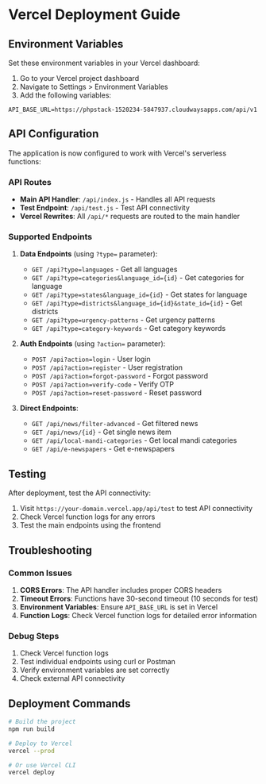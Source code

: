 # Vercel Deployment Guide

## Environment Variables

Set these environment variables in your Vercel dashboard:

1. Go to your Vercel project dashboard
2. Navigate to Settings > Environment Variables
3. Add the following variables:

```
API_BASE_URL=https://phpstack-1520234-5847937.cloudwaysapps.com/api/v1
```

## API Configuration

The application is now configured to work with Vercel's serverless functions:

### API Routes

- **Main API Handler**: `/api/index.js` - Handles all API requests
- **Test Endpoint**: `/api/test.js` - Test API connectivity
- **Vercel Rewrites**: All `/api/*` requests are routed to the main handler

### Supported Endpoints

1. **Data Endpoints** (using `?type=` parameter):
   - `GET /api?type=languages` - Get all languages
   - `GET /api?type=categories&language_id={id}` - Get categories for language
   - `GET /api?type=states&language_id={id}` - Get states for language
   - `GET /api?type=districts&language_id={id}&state_id={id}` - Get districts
   - `GET /api?type=urgency-patterns` - Get urgency patterns
   - `GET /api?type=category-keywords` - Get category keywords

2. **Auth Endpoints** (using `?action=` parameter):
   - `POST /api?action=login` - User login
   - `POST /api?action=register` - User registration
   - `POST /api?action=forgot-password` - Forgot password
   - `POST /api?action=verify-code` - Verify OTP
   - `POST /api?action=reset-password` - Reset password

3. **Direct Endpoints**:
   - `GET /api/news/filter-advanced` - Get filtered news
   - `GET /api/news/{id}` - Get single news item
   - `GET /api/local-mandi-categories` - Get local mandi categories
   - `GET /api/e-newspapers` - Get e-newspapers

## Testing

After deployment, test the API connectivity:

1. Visit `https://your-domain.vercel.app/api/test` to test API connectivity
2. Check Vercel function logs for any errors
3. Test the main endpoints using the frontend

## Troubleshooting

### Common Issues

1. **CORS Errors**: The API handler includes proper CORS headers
2. **Timeout Errors**: Functions have 30-second timeout (10 seconds for test)
3. **Environment Variables**: Ensure `API_BASE_URL` is set in Vercel
4. **Function Logs**: Check Vercel function logs for detailed error information

### Debug Steps

1. Check Vercel function logs
2. Test individual endpoints using curl or Postman
3. Verify environment variables are set correctly
4. Check external API connectivity

## Deployment Commands

```bash
# Build the project
npm run build

# Deploy to Vercel
vercel --prod

# Or use Vercel CLI
vercel deploy
```
